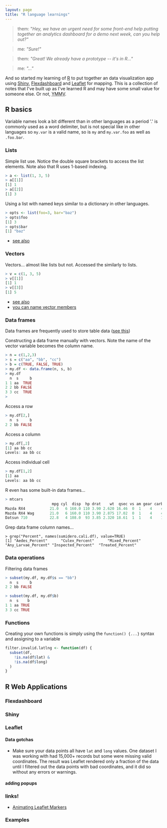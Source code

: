 ```yaml
---
layout: page
title: "R language learnings"
---
```


> them: "_Hey, we have an urgent need for some front-end help putting together an analytics dashboard for a demo next week, can you help out?"_

> me: _"Sure!"_

> them: _"Great! We already have a prototype -- it's in R..."_

> me: _"..."_

And so started my learning of [R](https://en.wikipedia.org/wiki/R_(programming_language)) to put together an data visualization app using [Shiny](https://shiny.rstudio.com), [Flexdashboard](http://rmarkdown.rstudio.com/flexdashboard/) and [Leaflet](https://rstudio.github.io/leaflet/) for mapping. This is a collection of notes that I've built up as I've learned R and may have some small value for someone else. Or not, <abbr title="Your Mileage May Vary">YMMV</abbr>.


## R basics

Variable names look a bit different than in other languages as a period '.' is commonly used as a word delimiter, but is not special like in other languages so `my.var` is a valid name, so is `my` and `my.var.foo` as well as `.foo.bar`.

### Lists

Simple list use. Notice the double square brackets to access the list elements. Note also that R uses 1-based indexing.

```r
> a <- list(1, 3, 5)
> a[[1]]
[1] 1
> a[[2]]
[1] 3
```

Using a list with named keys similar to a dictionary in other languages.

```r
> opts <- list(foo=3, bar="baz")
> opts$foo
[1] 3
> opts$bar
[1] "baz"
```

- [see also](http://www.r-tutor.com/r-introduction/list)

### Vectors

Vectors... almost like lists but not. Accessed the similarly to lists.

```r
> v = c(1, 3, 5)
> v[[1]]
[1] 1
> v[[3]]
[1] 5
```

- [see also](http://www.r-tutor.com/r-introduction/vector)
- [you can name vector members](http://www.r-tutor.com/r-introduction/vector/named-vector-members)

### Data frames

Data frames are frequently used to store table data ([see this](http://www.r-tutor.com/r-introduction/data-frame))

Constructing a data frame manually with vectors. Note the name of the vector variable becomes the column name.

```r
> n = c(1,2,3)
> s = c("aa", "bb", "cc")
> b = c(TRUE, FALSE, TRUE)
> my.df <- data.frame(n, s, b)
> my.df
  n  s     b
1 1 aa  TRUE
2 2 bb FALSE
3 3 cc  TRUE
>
```

Access a row

```r
> my.df[2,]
  n  s     b
2 2 bb FALSE
```

Access a column

```r
> my.df[,2]
[1] aa bb cc
Levels: aa bb cc
```

Access individual cell

```r
> my.df[1,2]
[1] aa
Levels: aa bb cc
```

R even has some built-in data frames...

```r
> mtcars
                     mpg cyl  disp  hp drat    wt  qsec vs am gear carb
Mazda RX4           21.0   6 160.0 110 3.90 2.620 16.46  0  1    4    4
Mazda RX4 Wag       21.0   6 160.0 110 3.90 2.875 17.02  0  1    4    4
Datsun 710          22.8   4 108.0  93 3.85 2.320 18.61  1  1    4    1
```

Grep data frame column names...

```ref
> grep("Percent", names(sumidero.cali.df), value=TRUE)
[1] "Aedes_Percent"      "Culex_Percent"      "Mixed_Percent"      "Any_Larvae_Percent" "Inspected_Percent"  "Treated_Percent"
```

### Data operations

Filtering data frames

```r
> subset(my.df, my.df$s == "bb")
  n  s     b
2 2 bb FALSE

> subset(my.df, my.df$b)
  n  s    b
1 1 aa TRUE
3 3 cc TRUE
```

### Functions

Creating your own functions is simply using the `function() {...}` syntax and assigning to a variable

```r
filter.invalid.latlng <- function(df) {
  subset(df,
    !is.na(df$lat) &
    !is.na(df$long)
  )
}
```

## R Web Applications

### Flexdashboard

### Shiny

### Leaflet

#### Data gotchas

- Make sure your data points all have `lat` and `long` values. One dataset I was working with had 15,000+ records but some were missing valid coordinates. The result was Leaflet rendered only a fraction of the data until I filtered out the data points with bad coordinates, and it did so without any errors or warnings.

#### adding popups

### links!

- [Animating Leaflet Markers]( http://piratefsh.github.io/how-to/2015/10/16/animating-leaflet-markers.html)

### Examples

